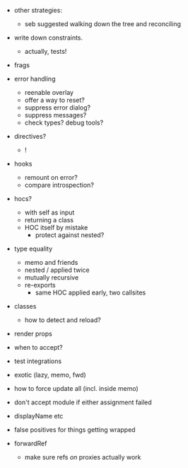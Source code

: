 - other strategies:
  - seb suggested walking down the tree and reconciling
- write down constraints.

  - actually, tests!

- frags
- error handling
  - reenable overlay
  - offer a way to reset?
  - suppress error dialog?
  - suppress messages?
  - check types? debug tools?
- directives?
  - !
- hooks
  - remount on error?
  - compare introspection?
- hocs?
  - with self as input
  - returning a class
  - HOC itself by mistake
    - protect against nested?
- type equality
  - memo and friends
  - nested / applied twice
  - mutually recursive
  - re-exports
    - same HOC applied early, two callsites
- classes
  - how to detect and reload?
- render props
- when to accept?
- test integrations
- exotic (lazy, memo, fwd)
- how to force update all (incl. inside memo)
- don't accept module if either assignment failed
- displayName etc
- false positives for things getting wrapped
- forwardRef
  - make sure refs _on_ proxies actually work
